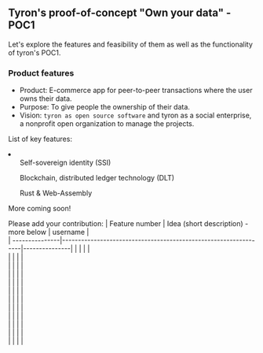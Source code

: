 ## Tyron's proof-of-concept "Own your data" - POC1
Let's explore the features and feasibility of them as well as the functionality of tyron's POC1.
### Product features
 - Product: E-commerce app for peer-to-peer transactions where the user owns their data. 
 - Purpose: To give people the ownership of their data.
 - Vision: ```tyron as open source software``` and tyron as a social enterprise, a nonprofit open organization to manage the projects.
 
 List of key features:
 <li>
  <ol> Self-sovereign identity (SSI)</ol>
  <ol> Blockchain, distributed ledger technology (DLT)</ol>
  <ol> Rust & Web-Assembly</ol>
  
More coming soon! 
  
  Please add your contribution: 
| Feature number | Idea (short description) - more below                           | username      |                     
| ---------------|-----------------------------------------------------------------|---------------|
|                |                                                                 |               |      
|                |                                                                 |               |      
|                |                                                                 |               |      
|                |                                                                 |               |      
|                |                                                                 |               |      
|                |                                                                 |               |      
|                |                                                                 |               |      
|                |                                                                 |               |      
|                |                                                                 |               |      
|                |                                                                 |               |      
|                |                                                                 |               |      
|                |                                                                 |               |      
